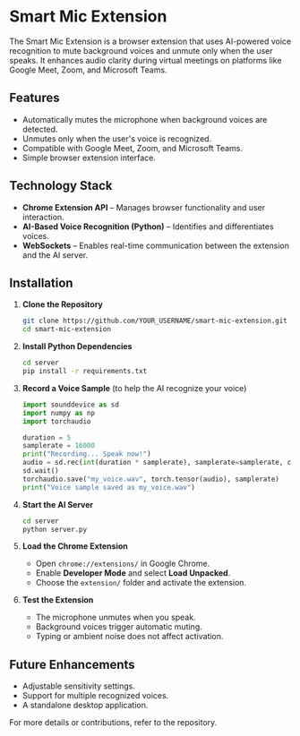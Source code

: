 # Smart Mic Extension  

The Smart Mic Extension is a browser extension that uses AI-powered voice recognition to mute background voices and unmute only when the user speaks. It enhances audio clarity during virtual meetings on platforms like Google Meet, Zoom, and Microsoft Teams.  

## Features  
- Automatically mutes the microphone when background voices are detected.  
- Unmutes only when the user's voice is recognized.  
- Compatible with Google Meet, Zoom, and Microsoft Teams.  
- Simple browser extension interface.  

## Technology Stack  
- **Chrome Extension API** – Manages browser functionality and user interaction.  
- **AI-Based Voice Recognition (Python)** – Identifies and differentiates voices.  
- **WebSockets** – Enables real-time communication between the extension and the AI server.  

## Installation  

1. **Clone the Repository**  
   ```bash
   git clone https://github.com/YOUR_USERNAME/smart-mic-extension.git
   cd smart-mic-extension
   ```  

2. **Install Python Dependencies**  
   ```bash
   cd server
   pip install -r requirements.txt
   ```  

3. **Record a Voice Sample** (to help the AI recognize your voice)  
   ```python
   import sounddevice as sd
   import numpy as np
   import torchaudio

   duration = 5  
   samplerate = 16000
   print("Recording... Speak now!")
   audio = sd.rec(int(duration * samplerate), samplerate=samplerate, channels=1, dtype='float32')
   sd.wait()
   torchaudio.save("my_voice.wav", torch.tensor(audio), samplerate)
   print("Voice sample saved as my_voice.wav")
   ```  

4. **Start the AI Server**  
   ```bash
   cd server
   python server.py
   ```  

5. **Load the Chrome Extension**  
   - Open `chrome://extensions/` in Google Chrome.  
   - Enable **Developer Mode** and select **Load Unpacked**.  
   - Choose the `extension/` folder and activate the extension.  

6. **Test the Extension**  
   - The microphone unmutes when you speak.  
   - Background voices trigger automatic muting.  
   - Typing or ambient noise does not affect activation.  

## Future Enhancements  
- Adjustable sensitivity settings.  
- Support for multiple recognized voices.  
- A standalone desktop application.  

For more details or contributions, refer to the repository.
